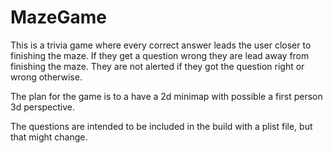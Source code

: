 # MazeGame
This is a trivia game where every correct answer leads the user closer to finishing the maze. If they get a question wrong they are lead away from finishing the maze. They are not alerted if they got the question right or wrong otherwise.

The plan for the game is to a have a 2d minimap with possible a first person 3d perspective.

The questions are intended to be included in the build with a plist file, but that might change.

